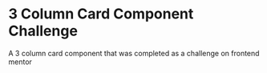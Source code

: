 # 3 Column Card Component Challenge

A 3 column card component that was completed as a challenge on frontend mentor

